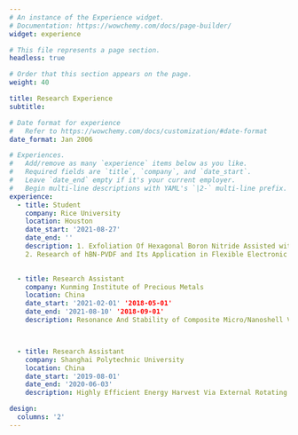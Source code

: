 ```yaml
---
# An instance of the Experience widget.
# Documentation: https://wowchemy.com/docs/page-builder/
widget: experience

# This file represents a page section.
headless: true

# Order that this section appears on the page.
weight: 40

title: Research Experience
subtitle:

# Date format for experience
#   Refer to https://wowchemy.com/docs/customization/#date-format
date_format: Jan 2006

# Experiences.
#   Add/remove as many `experience` items below as you like.
#   Required fields are `title`, `company`, and `date_start`.
#   Leave `date_end` empty if it's your current employer.
#   Begin multi-line descriptions with YAML's `|2-` multi-line prefix.
experience:
  - title: Student
    company: Rice University
    location: Houston
    date_start: '2021-08-27'
    date_end: ''
    description: 1. Exfoliation Of Hexagonal Boron Nitride Assisted with Covalent Organic Frameworks by Ball-Milling 
    2. Research of hBN-PVDF and Its Application in Flexible Electronic Devices Substrate
        

  - title: Research Assistant
    company: Kunming Institute of Precious Metals
    location: China
    date_start: '2021-02-01' '2018-05-01'
    date_end: '2021-08-10' '2018-09-01'
    description: Resonance And Stability of Composite Micro/Nanoshell Via Deep Neural Network Trained by Adaptive Momentum-Based Approach



  - title: Research Assistant
    company: Shanghai Polytechnic University
    location: China
    date_start: '2019-08-01'
    date_end: '2020-06-03'
    description: Highly Efficient Energy Harvest Via External Rotating Magnetic Field for Oil Based Nanofluid Direct Absorption Solar Collector

design:
  columns: '2'
---
```

